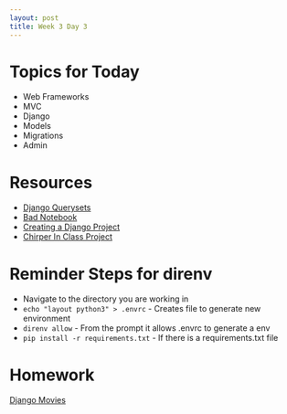 ```yaml
---
layout: post
title: Week 3 Day 3
---
```


# Topics for Today
* Web Frameworks
* MVC
* Django
* Models
* Migrations
* Admin

# Resources
* [Django Querysets](https://docs.djangoproject.com/en/1.8/ref/models/querysets/)
* [Bad Notebook](https://github.com/tiy-lv-python-2015-10/class-notes/blob/master/week3/01%20-%20QuerySets%20Try%201.ipynb)
* [Creating a Django Project](https://www.youtube.com/watch?v=E9GrN5ZcUFc)
* [Chirper In Class Project](https://github.com/tiy-lv-python-2015-10/chirper)

# Reminder Steps for direnv
* Navigate to the directory you are working in
* `echo "layout python3" > .envrc` - Creates file to generate new environment
* `direnv allow` - From the prompt it allows .envrc to generate a env
* `pip install -r requirements.txt` - If there is a requirements.txt file

# Homework
[Django Movies](https://github.com/tiy-lv-python-2015-10/django-movies)
